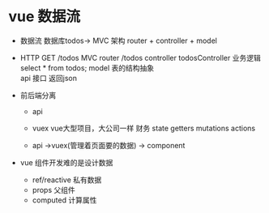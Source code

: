 # vue 数据流

- 数据流
    数据库todos-> MVC 架构 router + controller + model

- HTTP
    GET  /todos MVC
    router  /todos 
    controller  todosController  业务逻辑  select * from todos;
    model 表的结构抽象  
    api 接口 返回json   

- 前后端分离 
    - api
    - vuex  vue大型项目，大公司一样  财务
        state  getters  mutations actions

    - api    ->vuex(管理着页面要的数据)  ->  component

- vue 组件开发难的是设计数据
    - ref/reactive 私有数据
    - props 父组件
    - computed  计算属性